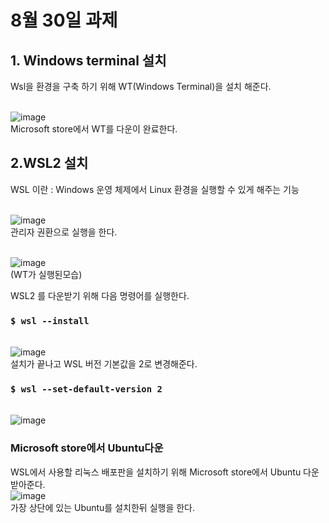 # 8월 30일 과제 
## 1. Windows terminal 설치
Wsl을 환경을 구축 하기 위해 WT(Windows Terminal)을 설치 해준다.

<br>![image](https://github.com/user-attachments/assets/9960a566-bbe0-4661-bd36-0c3d3a066443)</br>
Microsoft store에서 WT를 다운이 완료한다.

## 2.WSL2 설치
WSL 이란 
: Windows 운영 체제에서 Linux 환경을 실행할 수 있게 해주는 기능

<br>![image](https://github.com/user-attachments/assets/c52fd18e-7377-41b1-927f-4fc49b1cf855)</br>
관리자 권환으로 실행을 한다.

<br>![image](https://github.com/user-attachments/assets/99944cf9-3afa-4d70-ac7c-3bdc103053ac)</br>
(WT가 실행된모습)

WSL2 를 다운받기 위해 다음 명령어를 실행한다.
 
### ```$ wsl --install```
<br>![image](https://github.com/user-attachments/assets/ac3b4701-8246-4694-86c0-15c942b5361c)</br>
설치가 끝나고 WSL 버전 기본값을 2로 변경해준다.
### ```$ wsl --set-default-version 2```
<br>![image](https://github.com/user-attachments/assets/8a756102-4a98-44c1-a1ca-29563b0a1d96)</br>

### Microsoft store에서 Ubuntu다운
WSL에서 사용할 리눅스 배포판을 설치하기 위해  Microsoft store에서 Ubuntu 다운받아준다.
<br>![image](https://github.com/user-attachments/assets/988d57cf-7810-41c0-9383-22935b9b4ec2)</br>
가장 상단에 있는 Ubuntu를 설치한뒤 실행을 한다.
